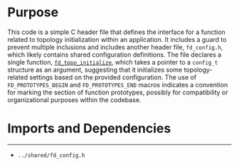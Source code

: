# Purpose
This code is a simple C header file that defines the interface for a function related to topology initialization within an application. It includes a guard to prevent multiple inclusions and includes another header file, `fd_config.h`, which likely contains shared configuration definitions. The file declares a single function, [`fd_topo_initialize`](#fd_topo_initialize), which takes a pointer to a `config_t` structure as an argument, suggesting that it initializes some topology-related settings based on the provided configuration. The use of `FD_PROTOTYPES_BEGIN` and `FD_PROTOTYPES_END` macros indicates a convention for marking the section of function prototypes, possibly for compatibility or organizational purposes within the codebase.
# Imports and Dependencies

---
- `../shared/fd_config.h`


